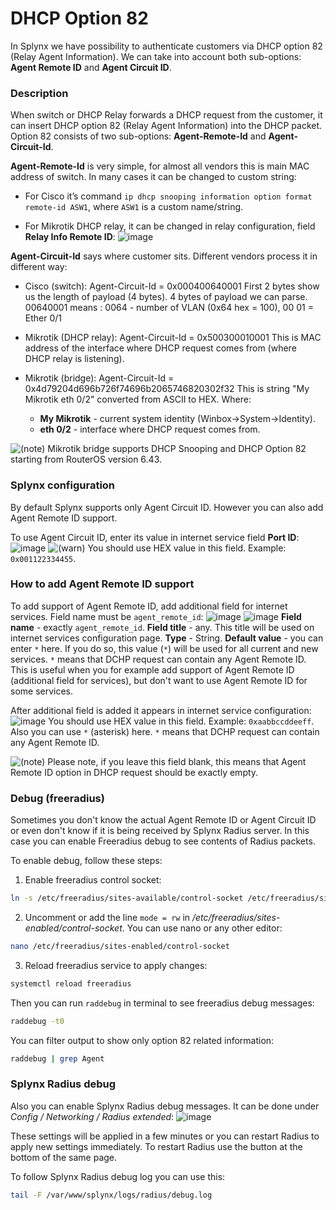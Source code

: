 DHCP Option 82
==============

In Splynx we have possibility to authenticate customers via DHCP option 82 (Relay Agent Information). We can take into account both sub-options: **Agent Remote ID** and **Agent Circuit ID**.

### Description

When switch or DHCP Relay forwards a DHCP request from the customer, it can insert DHCP option 82 (Relay Agent Information) into the DHCP packet. Option 82 consists of two sub-options: **Agent-Remote-Id** and **Agent-Circuit-Id**.

**Agent-Remote-Id** is very simple, for almost all vendors this is main MAC address of switch.
In many cases it can be changed to custom string:

* For Cisco it’s command `ip dhcp snooping information option format remote-id ASW1`, where `ASW1` is a custom name/string.

* For Mikrotik DHCP relay, it can be changed in relay configuration, field **Relay Info Remote ID**:
![image](pic1.png)

**Agent-Circuit-Id** says where customer sits.
Different vendors process it in different way:

* Cisco (switch): Agent-Circuit-Id = 0x000400640001
First 2 bytes show us the length of payload (4 bytes). 4 bytes of payload we can parse. 00640001 means : 0064 - number of VLAN (0x64 hex = 100), 00 01 = Ether 0/1

* Mikrotik (DHCP relay): Agent-Circuit-Id = 0x500300010001
This is MAC address of the interface where DHCP request comes from (where DHCP relay is listening).

* Mikrotik (bridge): Agent-Circuit-Id = 0x4d79204d696b726f74696b2065746820302f32
This is string "My Mikrotik eth 0/2" converted from ASCII to HEX. Where:
  * **My Mikrotik** - current system identity (Winbox->System->Identity).
  * **eth 0/2** - interface where DHCP request comes from.

![(note)](info.png) Mikrotik bridge supports DHCP Snooping and DHCP Option 82 starting from RouterOS version 6.43.
  
### Splynx configuration

By default Splynx supports only Agent Circuit ID. However you can also add Agent Remote ID support.

To use Agent Circuit ID, enter its value in internet service field **Port ID**:
![image](pic2.png)
![(warn)](warning.png) You should use HEX value in this field. Example: `0x001122334455`.

### How to add Agent Remote ID support

To add support of Agent Remote ID, add additional field for internet services. Field name must be `agent_remote_id`:
![image](pic3.png)
![image](pic4.png)
**Field name** - exactly `agent_remote_id`.
**Field title** - any. This title will be used on internet services configuration page.
**Type** - String.
**Default value** - you can enter `*` here. If you do so, this value (`*`) will be used for all current and new services. `*` means that DCHP request can contain any Agent Remote ID. This is useful when you for example add support of Agent Remote ID (additional field for services), but don't want to use Agent Remote ID for some services.

After additional field is added it appears in internet service configuration:
![image](pic5.png)
You should use HEX value in this field. Example: `0xaabbccddeeff`. Also you can use `*` (asterisk) here. `*` means that DCHP request can contain any Agent Remote ID.

![(note)](info.png) Please note, if you leave this field blank, this means that Agent Remote ID option in DHCP request should be exactly empty.

### Debug (freeradius)

Sometimes you don't know the actual Agent Remote ID or Agent Circuit ID or even don't know if it is being received by Splynx Radius server. In this case you can enable Freeradius debug to see contents of Radius packets.

To enable debug, follow these steps:

1. Enable freeradius control socket:
```bash
ln -s /etc/freeradius/sites-available/control-socket /etc/freeradius/sites-enabled/
```
2. Uncomment or add the line `mode = rw` in */etc/freeradius/sites-enabled/control-socket*. You can use nano or any other editor:
```bash
nano /etc/freeradius/sites-enabled/control-socket
```
3. Reload freeradius service to apply changes:
```bash
systemctl reload freeradius
```

Then you can run `raddebug` in terminal to see freeradius debug messages:
```bash
raddebug -t0
```
You can filter output to show only option 82 related information:
```bash
raddebug | grep Agent
```

### Splynx Radius debug

Also you can enable Splynx Radius debug messages. It can be done under *Config / Networking / Radius extended*:
![image](pic6.png)

These settings will be applied in a few minutes or you can restart Radius to apply new settings immediately. To restart Radius use the button at the bottom of the same page.

To follow Splynx Radius debug log you can use this:

```bash
tail -F /var/www/splynx/logs/radius/debug.log
```